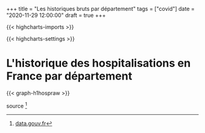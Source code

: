 +++
title = "Les historiques bruts par département"
tags = ["covid"]
date = "2020-11-29 12:00:00"
draft = true
+++


{{< highcharts-imports >}}

{{< highcharts-settings >}}

# L'historique des hospitalisations en France par département <a name="graphique"></a>

{{< graph-h1hospraw >}}

source [^1]


[^1]: [data.gouv.fr](https://www.data.gouv.fr/fr/datasets/donnees-hospitalieres-relatives-a-lepidemie-de-covid-19/)